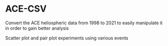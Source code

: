 # ACE-CSV
Convert the ACE heliospheric data from 1998 to 2021 to easily manipulate it in order to gain better analysis 

Scatter plot and pair plot experiments using various events
